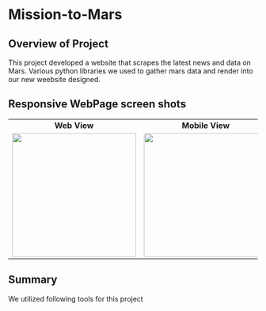 # Mission-to-Mars
## Overview of Project
This project developed a website that scrapes the latest news and data on Mars. 
Various python libraries we used to gather mars data and render into our new weebsite designed.

## Responsive WebPage screen shots

<table>
 <tr>   
   <td align="center"> <b> Web View </b> </td>
   <td align="center"> <b> Mobile View </b> </td>
  </tr> 
  <tr>  
    <td valign="top"> <img src="/app/Images/Mission_Mars_WebPage.png" width="250" /> </td>
    <td valign="top"> <img src="/app/Images/Mission_Mars_WebPage.png"" width="250" /> </td>
  </tr>     
</Table> 



## Summary

We utilized following tools for this project
